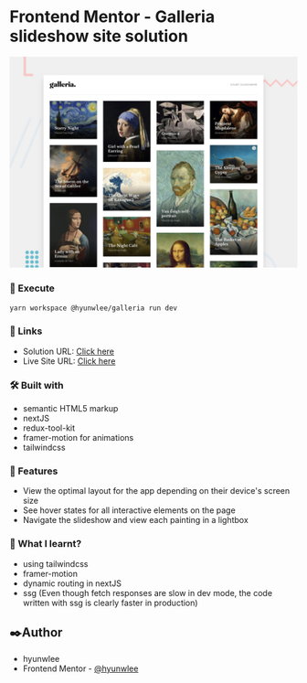 # Frontend Mentor - Galleria slideshow site solution

![galleria](./apps/galleria-slideshow-site/public/preview.jpg)

### 🚀 Execute 
```
yarn workspace @hyunwlee/galleria run dev
```

### 🔗 Links

- Solution URL: [Click here](https://github.com/hyunwlee-dev/front-end-mentor/tree/apps/galleria-slideshow-site)
- Live Site URL: [Click here](http://s3-deploy-cicd-frontendmentor-galleria-slideshow-site.s3-website.ap-northeast-2.amazonaws.com/)

### 🛠️ Built with

- semantic HTML5 markup
- nextJS
- redux-tool-kit
- framer-motion for animations
- tailwindcss

### 🎨 Features

- View the optimal layout for the app depending on their device's screen size
- See hover states for all interactive elements on the page
- Navigate the slideshow and view each painting in a lightbox

### 📜 What I learnt?

- using tailwindcss
- framer-motion
- dynamic routing in nextJS
- ssg (Even though fetch responses are slow in dev mode, the code written with ssg is clearly faster in production)

## ✒️Author

- hyunwlee
- Frontend Mentor - [@hyunwlee](https://www.frontendmentor.io/profile/hyunwlee)
